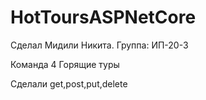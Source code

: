 # HotToursASPNetCore
Сделал Мидили Никита. Группа: ИП-20-3

Команда 4 Горящие туры

Сделали get,post,put,delete
